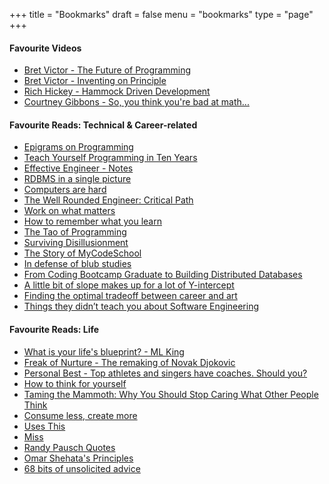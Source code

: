 +++
title = "Bookmarks"
draft = false
menu = "bookmarks"
type = "page"
+++

#### Favourite Videos
- [Bret Victor - The Future of Programming](https://www.youtube.com/watch?v=8pTEmbeENF4)
- [Bret Victor - Inventing on Principle](https://www.youtube.com/watch?v=PUv66718DII)
- [Rich Hickey - Hammock Driven Development](https://www.youtube.com/watch?v=f84n5oFoZBc) 
- [Courtney Gibbons - So, you think you're bad at math...](https://www.youtube.com/watch?v=kenf8E1RuoA)


#### Favourite Reads: Technical & Career-related
- [Epigrams on Programming](https://gist.github.com/camdez/812824ed9d48df14604d)
- [Teach Yourself Programming in Ten Years](https://norvig.com/21-days.html)
- [Effective Engineer - Notes](https://gist.github.com/rondy/af1dee1d28c02e9a225ae55da2674a6f)
- [RDBMS in a single picture](https://medium.com/@iljamoisejevs/relational-database-in-a-single-picture-dcc5685a4105)
- [Computers are hard](https://medium.com/computers-are-hard/computers-are-hard-ed82bccc5c87)
- [The Well Rounded Engineer: Critical Path](https://speakerdeck.com/swanandp/the-well-rounded-engineer)
- [Work on what matters](https://staffeng.com/guides/work-on-what-matters)
- [How to remember what you learn](https://vasilishynkarenka.com/learning/)
- [The Tao of Programming](https://www.mit.edu/~xela/tao.html)
- [Surviving Disillusionment](https://www.spakhm.com/p/surviving-disillusionment)
- [The Story of MyCodeSchool](https://www.freecodecamp.org/news/mycodeschool-youtube-channel-history/)
- [In defense of blub studies](https://www.benkuhn.net/blub/)
- [From Coding Bootcamp Graduate to Building Distributed Databases](https://medium.com/swlh/from-coding-bootcamp-graduate-to-building-distributed-databases-29acbb723d8)
- [A little bit of slope makes up for a lot of Y-intercept](https://gist.github.com/gtallen1187/e83ed02eac6cc8d7e185)
- [Finding the optimal tradeoff between career and art](https://catern.com/optimize.html)
- [Things they didn’t teach you about Software Engineering](https://vadimkravcenko.com/shorts/things-they-didnt-teach-you/)

#### Favourite Reads: Life
- [What is your life's blueprint? - ML King](https://projects.seattletimes.com/mlk/words-blueprint.html)
- [Freak of Nurture - The remaking of Novak Djokovic](https://www.espn.in/tennis/story/_/id/8132800/has-novak-djokovic-become-fittest-athlete-ever-espn-magazine)
- [Personal Best - Top athletes and singers have coaches. Should you?](https://www.newyorker.com/magazine/2011/10/03/personal-best)
- [How to think for yourself](http://paulgraham.com/think.html)
- [Taming the Mammoth: Why You Should Stop Caring What Other People Think](https://waitbutwhy.com/2014/06/taming-mammoth-let-peoples-opinions-run-life.html)
- [Consume less, create more](https://blog.tjcx.me/p/consume-less-create-more)
- [Uses This](https://usesthis.com/)
- [Miss](https://zenhabits.net/miss/)
- [Randy Pausch Quotes](https://www.goodreads.com/author/quotes/287960.Randy_Pausch)
- [Omar Shehata's Principles](https://omarshehata.me/principles)
- [68 bits of unsolicited advice](https://www.linkedin.com/pulse/kevin-kellys-68-bits-unsolicited-advice-numbered-aurobindo-sundaram/)
